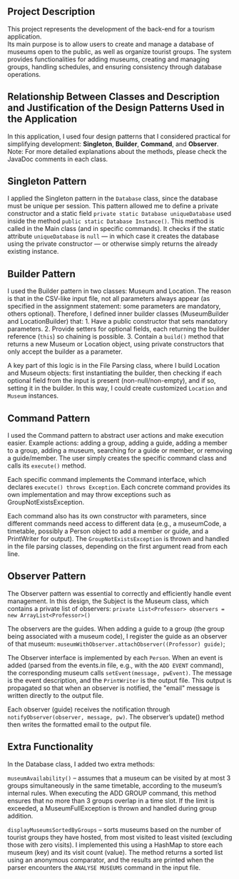 ## Project Description

This project represents the development of the back-end for a tourism application.  
Its main purpose is to allow users to create and manage a database of museums open to the public, as well as organize tourist groups.
The system provides functionalities for adding museums, creating and managing groups, handling schedules, and ensuring consistency through database operations. 

## Relationship Between Classes and Description and Justification of the Design Patterns Used in the Application

In this application, I used four design patterns that I considered practical for simplifying development: **Singleton**, **Builder**, **Command**, and **Observer**.
Note: For more detailed explanations about the methods, please check the JavaDoc comments in each class.

## Singleton Pattern

I applied the Singleton pattern in the `Database` class, since the database must be unique per session.
This pattern allowed me to define a private constructor and a static field
`private static Database uniqueDatabase` used inside the method `public static Database Instance()`.
This method is called in the Main class (and in specific commands). It checks if the static attribute `uniqueDatabase` is `null` — in which case it creates the database using the private constructor — or otherwise simply returns the already existing instance.

## Builder Pattern

I used the Builder pattern in two classes: Museum and Location.
The reason is that in the CSV-like input file, not all parameters always appear (as specified in the assignment statement: some parameters are mandatory, others optional).
Therefore, I defined inner builder classes (MuseumBuilder and LocationBuilder) that:
    1. Have a public constructor that sets mandatory parameters.
    2. Provide setters for optional fields, each returning the builder reference (`this`) so chaining is possible.
    3. Contain a `build()` method that returns a new Museum or Location object, using private constructors that only accept the builder as a parameter.

A key part of this logic is in the File Parsing class, where I build Location and Museum objects: first instantiating the builder, then checking if each optional field from the input is present (non-null/non-empty), and if so, setting it in the builder. In this way, I could create customized `Location` and `Museum` instances.

## Command Pattern

I used the Command pattern to abstract user actions and make execution easier.
Example actions: adding a group, adding a guide, adding a member to a group, adding a museum, searching for a guide or member, or removing a guide/member.
The user simply creates the specific command class and calls its `execute()` method.

Each specific command implements the Command interface, which declares `execute() throws Exception`.
Each concrete command provides its own implementation and may throw exceptions such as GroupNotExistsException.

Each command also has its own constructor with parameters, since different commands need access to different data (e.g., a museumCode, a timetable, possibly a Person object to add a member or guide, and a PrintWriter for output).
The `GroupNotExistsException` is thrown and handled in the file parsing classes, depending on the first argument read from each line.

## Observer Pattern
The Observer pattern was essential to correctly and efficiently handle event management.
In this design, the Subject is the Museum class, which contains a private list of observers:
`private List<Professor> observers = new ArrayList<Professor>()`

The observers are the guides. When adding a guide to a group (the group being associated with a museum code), I register the guide as an observer of that museum:
`museumWithObserver.attachObserver((Professor) guide)`;

The Observer interface is implemented by each `Person`. When an event is added (parsed from the events.in file, e.g., with the `ADD EVENT` command), the corresponding museum calls `setEvent(message, pwEvent)`.
The message is the event description, and the `PrintWriter` is the output file. This output is propagated so that when an observer is notified, the "email" message is written directly to the output file.

Each observer (guide) receives the notification through `notifyObserver(observer, message, pw)`.
The observer’s update() method then writes the formatted email to the output file.

## Extra Functionality
In the Database class, I added two extra methods:

`museumAvailability()` – assumes that a museum can be visited by at most 3 groups simultaneously in the same timetable, according to the museum’s internal rules.
When executing the ADD GROUP command, this method ensures that no more than 3 groups overlap in a time slot.
If the limit is exceeded, a MuseumFullException is thrown and handled during group addition.

`displayMuseumsSortedByGroups` – sorts museums based on the number of tourist groups they have hosted, from most visited to least visited (excluding those with zero visits).
I implemented this using a HashMap to store each museum (key) and its visit count (value).
The method returns a sorted list using an anonymous comparator, and the results are printed when the parser encounters the `ANALYSE MUSEUMS` command in the input file.
